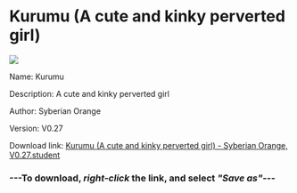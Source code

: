 # Kurumu (A cute and kinky perverted girl)

<img src = "https://raw.githubusercontent.com/Arbiter1223/Koukou-Gurashi-Custom-Students/master/Students/Files/Kurumu%20(A%20cute%20and%20kinky%20perverted%20girl).png">

Name: Kurumu

Description: A cute and kinky perverted girl

Author: Syberian Orange

Version: V0.27

Download link: <a href="https://raw.githubusercontent.com/Arbiter1223/Koukou-Gurashi-Custom-Students/master/Students/Files/Kurumu%20(A%20cute%20and%20kinky%20perverted%20girl)%20-%20Syberian%20Orange%2C%20V0.27.student">Kurumu (A cute and kinky perverted girl) - Syberian Orange, V0.27.student</a>

### ---**To download, _right-click_ the link, and select _"Save as"_**---

